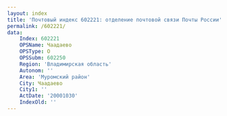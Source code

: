 ```yaml
---
layout: index
title: 'Почтовый индекс 602221: отделение почтовой связи Почты России'
permalink: /602221/
data:
    Index: 602221
    OPSName: Чаадаево
    OPSType: О
    OPSSubm: 602250
    Region: 'Владимирская область'
    Autonom: ''
    Area: 'Муромский район'
    City: Чаадаево
    City1: ''
    ActDate: '20001030'
    IndexOld: ''
---
```

